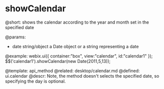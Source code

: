 showCalendar
=============

@short:
	shows the calendar according to the year and month set in the specified date 

@params:
- date		string/object		a Date object or a string representing a date

@example:
webix.ui({
    container:"box",
    view:"calendar",
    id:"calendar1"
});
$$('calendar1').showCalendar(new Date(2011,5,13));

@template:	api_method
@related: 
	desktop/calendar.md
@defined:	ui.calendar	
@descr:
Note, the method doesn't selects the specified date, so specifying the day is optional.

